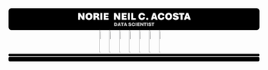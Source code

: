 <div style = "display: flex; flex-direction: column; align-items: center;">
    <!-- HEADER -->
    <img src = "IMPORT FILES/PROFILEHeader.png" alt = "Profile Header" style = "width: 100%;" />   
    <!-- BUTTONS CONTAINER -->
    <div style = "display: flex; justify-content: center; align-items: center; width: 100%;">
        <a href = "#"><img src = "BUTTONGitHub.svg" style = "width: 14%; height: 45px;"></a>
        <a href = "#"><img src = "BUTTONGitHub.svg" style = "width: 14%; height: 45px;"></a>
        <a href = "https://linkedin.com/in/norzzielein"><img src = "BUTTONGitHub.svg" style = "width: 14%; height: 45px;"></a>
        <a href = "https://github.com/norzzielein"><img src = "BUTTONGitHub.svg" style = "width: 14%; height: 45px;"></a>
        <a href = "https://facebook.com/norzzielein"><img src = "BUTTONGitHub.svg" style = "width: 14%; height: 45px;"></a>
        <a href = "https://instagram.com/norzzielein"><img src = "BUTTONGitHub.svg" style = "width: 14%; height: 45px;"></a>
        <a href = "https://twitter.com/norzzielein"><img src = "BUTTONGitHub.svg" style = "width: 14%; height: 45px;"></a>
    </div>
    <!-- FOOTER -->
    <img src = "IMPORT FILES/PROFILEFooter.png" alt = "Profile Footer" style = "width: 100%;" />
</div>
